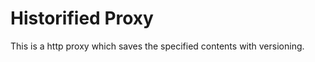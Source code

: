 Historified Proxy
=================

This is a http proxy which saves the specified contents with versioning.
